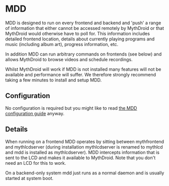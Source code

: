 # MDD #

MDD is designed to run on every frontend and backend and 'push' a range of
information that either cannot be accessed remotely by MythDroid or that
MythDroid would otherwise have to poll for. This information includes
detailed frontend location, details about currently playing programs and
music (including album art), progress information, etc.

In addition MDD can run arbitrary commands on frontends (see below) and allows
MythDroid to browse videos and schedule recordings.

Whilst MythDroid will work if MDD is not installed many features will not be
available and performance will suffer. We therefore strongly recommend taking
a few minutes to install and setup MDD.

## Configuration ##

No configuration is required but you might like to read
[the MDD configuration guide](MDDConf.md) anyway.

## Details ##

When running on a frontend MDD operates by sitting between mythfrontend and
mythlcdserver (during installation mythlcdserver is renamed to mythlcd and mdd
is installed as mythlcdserver). MDD intercepts information that is sent to the
LCD and makes it available to MythDroid. Note that you don't need an LCD for
this to work.

On a backend-only system mdd just runs as a normal daemon and is usually
started at system boot.
